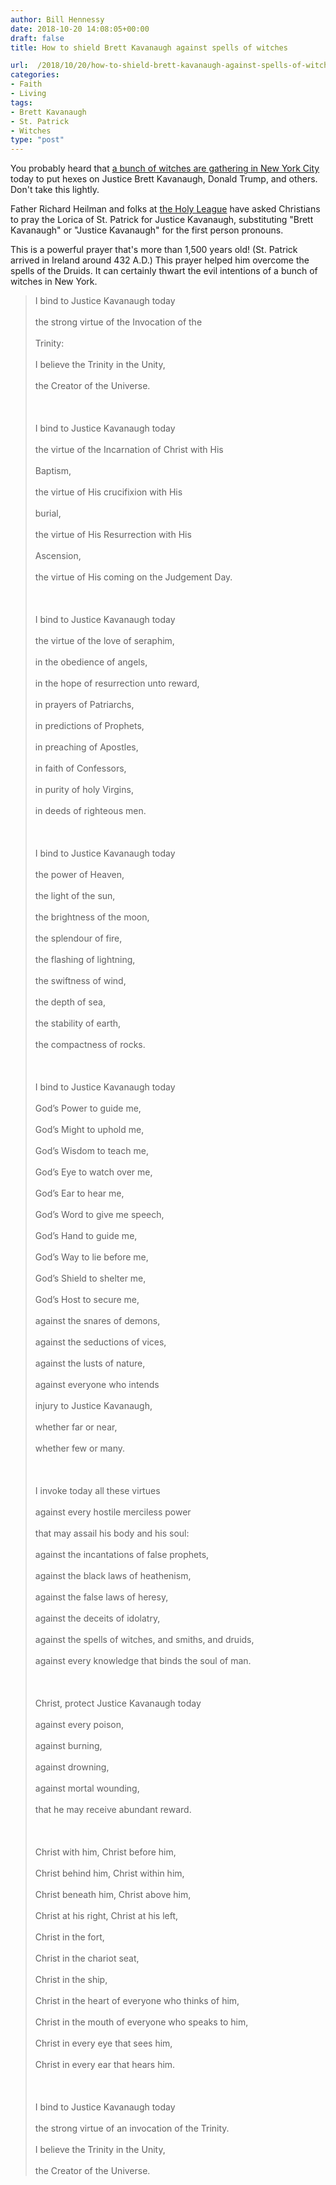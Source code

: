 ```yaml
---
author: Bill Hennessy
date: 2018-10-20 14:08:05+00:00
draft: false
title: How to shield Brett Kavanaugh against spells of witches

url:  /2018/10/20/how-to-shield-brett-kavanaugh-against-spells-of-witches/
categories:
- Faith
- Living
tags:
- Brett Kavanaugh
- St. Patrick
- Witches
type: "post"
---
```





You probably heard that [a bunch of witches are gathering in New York City ](https://www.breitbart.com/politics/2018/10/13/dozens-witches-gather-place-public-hex-brett-kavanaugh/)today to put hexes on Justice Brett Kavanaugh, Donald Trump, and others. Don't take this lightly. 







Father Richard Heilman and folks at [the Holy League](https://www.romancatholicman.com/saint-patricks-lorica-protection-president-trump-2/) have asked Christians to pray the Lorica of St. Patrick for Justice Kavanaugh, substituting "Brett Kavanaugh" or "Justice Kavanaugh" for the first person pronouns.







This is a powerful prayer that's more than 1,500 years old! (St. Patrick arrived in Ireland around 432 A.D.) This prayer helped him overcome the spells of the Druids. It can certainly thwart the evil intentions of a bunch of witches in New York.






    
> I bind to Justice Kavanaugh today <br></br>the strong virtue of the Invocation of the <br></br>   Trinity: <br></br>I believe the Trinity in the Unity, <br></br>the Creator of the Universe. <br></br><br></br>I bind to Justice Kavanaugh today <br></br>the virtue of the Incarnation of Christ with His<br></br>   Baptism, <br></br>the virtue of His crucifixion with His <br></br>   burial, <br></br>the virtue of His Resurrection with His <br></br>   Ascension, <br></br>the virtue of His coming on the Judgement Day. <br></br><br></br>I bind to Justice Kavanaugh today <br></br>the virtue of the love of seraphim, <br></br>in the obedience of angels, <br></br>in the hope of resurrection unto reward, <br></br>in prayers of Patriarchs, <br></br>in predictions of Prophets, <br></br>in preaching of Apostles, <br></br>in faith of Confessors, <br></br>in purity of holy Virgins, <br></br>in deeds of righteous men. <br></br><br></br>I bind to Justice Kavanaugh today <br></br>the power of Heaven, <br></br>the light of the sun, <br></br>the brightness of the moon, <br></br>the splendour of fire, <br></br>the flashing of lightning, <br></br>the swiftness of wind, <br></br>the depth of sea, <br></br>the stability of earth, <br></br>the compactness of rocks. <br></br><br></br>I bind to Justice Kavanaugh today <br></br>God’s Power to guide me, <br></br>God’s Might to uphold me, <br></br>God’s Wisdom to teach me, <br></br>God’s Eye to watch over me, <br></br>God’s Ear to hear me, <br></br>God’s Word to give me speech, <br></br>God’s Hand to guide me, <br></br>God’s Way to lie before me, <br></br>God’s Shield to shelter me, <br></br>God’s Host to secure me, <br></br>against the snares of demons, <br></br>against the seductions of vices, <br></br>against the lusts of nature, <br></br>against everyone who intends<br></br>injury to Justice Kavanaugh,<br></br>whether far or near,<br></br>whether few or many. <br></br><br></br>I invoke today all these virtues <br></br>against every hostile merciless power<br></br>that may assail his body and his soul: <br></br>against the incantations of false prophets, <br></br>against the black laws of heathenism, <br></br>against the false laws of heresy, <br></br>against the deceits of idolatry, <br></br>against the spells of witches, and smiths, and druids, <br></br>against every knowledge that binds the soul of man. <br></br><br></br>Christ, protect Justice Kavanaugh today<br></br>against every poison,<br></br>against burning,<br></br>against drowning,<br></br>against mortal wounding, <br></br>that he may receive abundant reward. <br></br><br></br>Christ with him, Christ before him, <br></br>Christ behind him, Christ within him, <br></br>Christ beneath him, Christ above him, <br></br>Christ at his right, Christ at his left, <br></br>Christ in the fort, <br></br>Christ in the chariot seat, <br></br>Christ in the ship, <br></br>Christ in the heart of everyone who thinks of him, <br></br>Christ in the mouth of everyone who speaks to him, <br></br>Christ in every eye that sees him, <br></br>Christ in every ear that hears him. <br></br><br></br>I bind to Justice Kavanaugh today <br></br>the strong virtue of an invocation of the Trinity. <br></br>I believe the Trinity in the Unity, <br></br>the Creator of the Universe.



